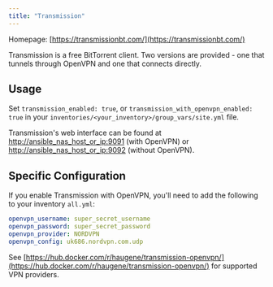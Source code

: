 ```yaml
---
title: "Transmission"
---
```


Homepage: [https://transmissionbt.com/](https://transmissionbt.com/)

Transmission is a free BitTorrent client. Two versions are provided - one that tunnels through OpenVPN and one that connects
directly.

## Usage

Set `transmission_enabled: true`, or `transmission_with_openvpn_enabled: true` in your `inventories/<your_inventory>/group_vars/site.yml` file.

Transmission's web interface can be found at [http://ansible_nas_host_or_ip:9091](http://ansible_nas_host_or_ip:9091) (with OpenVPN) or [http://ansible_nas_host_or_ip:9092](http://ansible_nas_host_or_ip:9092) (without OpenVPN).

## Specific Configuration

If you enable Transmission with OpenVPN, you'll need to add the following to your inventory `all.yml`:

```yaml
openvpn_username: super_secret_username
openvpn_password: super_secret_password
openvpn_provider: NORDVPN
openvpn_config: uk686.nordvpn.com.udp
```

See [https://hub.docker.com/r/haugene/transmission-openvpn/](https://hub.docker.com/r/haugene/transmission-openvpn/) for supported VPN providers.
